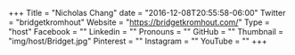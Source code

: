 +++
Title = "Nicholas Chang"
date = "2016-12-08T20:55:58-06:00"
Twitter = "bridgetkromhout"
Website = "https://bridgetkromhout.com/"
Type = "host"
Facebook = ""
Linkedin = ""
Pronouns = ""
GitHub = ""
Thumbnail = "img/host/Bridget.jpg"
Pinterest = ""
Instagram = ""
YouTube = ""
+++

